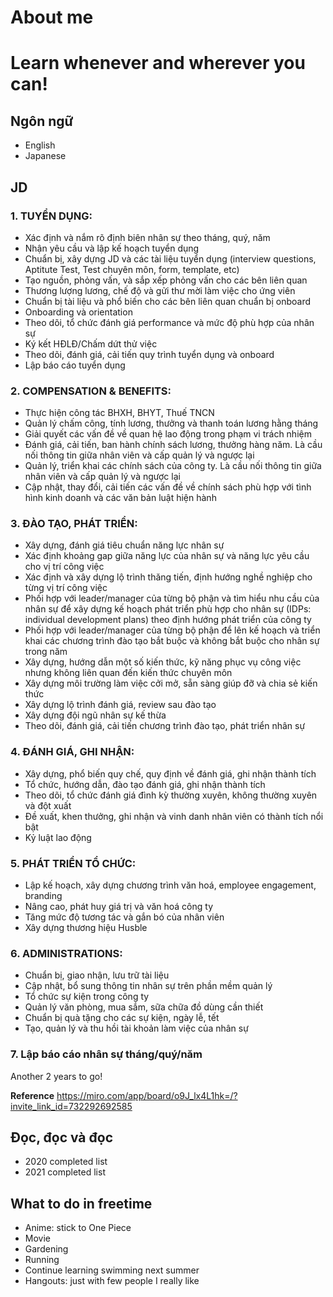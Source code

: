 # About me


# Learn whenever and wherever you can!

## Ngôn ngữ 

* English 
* Japanese

## JD
### 1. TUYỂN DỤNG:
- Xác định và nắm rõ định biên nhân sự theo tháng, quý, năm  
- Nhận yêu cầu và lập kế hoạch tuyển dụng  
- Chuẩn bị, xây dựng JD và các tài liệu tuyển dụng (interview questions, Aptitute Test, Test chuyên môn, form, template, etc)
- Tạo nguồn, phỏng vấn, và sắp xếp phỏng vấn cho các bên liên quan  
- Thương lượng lương, chế độ và gửi thư mời làm việc cho ứng viên  
- Chuẩn bị tài liệu và phổ biến cho các bên liên quan chuẩn bị onboard  
- Onboarding và orientation  
- Theo dõi, tổ chức đánh giá performance và mức độ phù hợp của nhân sự  
- Ký kết HĐLĐ/Chấm dứt thử việc  
- Theo dõi, đánh giá, cải tiến quy trình tuyển dụng và onboard  
- Lập báo cáo tuyển dụng 

### 2. COMPENSATION & BENEFITS:
- Thực hiện công tác BHXH, BHYT, Thuế TNCN  
- Quản lý chấm công, tính lương, thưởng và thanh toán lương hằng tháng  
- Giải quyết các vấn đề về quan hệ lao động trong phạm vi trách nhiệm  
- Đánh giá, cải tiến, ban hành chính sách lương, thưởng hàng năm. Là cầu nối thông tin giữa nhân viên và cấp quản lý và ngược lại  
- Quản lý, triển khai các chính sách của công ty. Là cầu nối thông tin giữa nhân viên và cấp quản lý và ngược lại  
- Cập nhật, thay đổi, cải tiến các vấn đề về chính sách phù hợp với tình hình kinh doanh và các văn bản luật hiện hành  

### 3. ĐÀO TẠO, PHÁT TRIỂN:
- Xây dựng, đánh giá tiêu chuẩn năng lực nhân sự  
- Xác định khoảng gap giữa năng lực của nhân sự và năng lực yêu cầu cho vị trí công việc  
- Xác định và xây dựng lộ trình thăng tiến, định hướng nghề nghiệp cho từng vị trí công việc  
- Phối hợp với leader/manager của từng bộ phận và tìm hiểu nhu cầu của nhân sự để xây dựng kế hoạch phát triển phù hợp cho nhân sự (IDPs: individual development plans) theo định hướng phát triển của công ty  
- Phối hợp với leader/manager của từng bộ phận để lên kế hoạch và triển khai các chương trình đào tạo bắt buộc và không bắt buộc cho nhân sự trong năm  
- Xây dựng, hướng dẫn một số kiến thức, kỹ năng phục vụ công việc nhưng không liên quan đến kiến thức chuyên môn  
- Xây dựng môi trường làm việc cởi mở, sẵn sàng giúp đỡ và chia sẻ kiến thức  
- Xây dựng lộ trình đánh giá, review sau đào tạo  
- Xây dựng đội ngũ nhân sự kế thừa  
- Theo dõi, đánh giá, cải tiến chương trình đào tạo, phát triển nhân sự  


### 4. ĐÁNH GIÁ, GHI NHẬN:
- Xây dựng, phổ biến quy chế, quy định về đánh giá, ghi nhận thành tích
- Tổ chức, hướng dẫn, đào tạo đánh giá, ghi nhận thành tích 
- Theo dõi, tổ chức đánh giá đình kỳ thường xuyên, không thường xuyên và đột xuất  
- Đề xuất, khen thưởng, ghi nhận và vinh danh nhân viên có thành tích nổi bật 
- Kỷ luật lao động 

### 5. PHÁT TRIỂN TỔ CHỨC:
- Lập kế hoạch, xây dựng chương trình văn hoá, employee engagement, branding
- Nâng cao, phát huy giá trị và văn hoá công ty  
- Tăng mức độ tương tác và gắn bó của nhân viên  
- Xây dựng thương hiệu Husble  

### 6. ADMINISTRATIONS:
- Chuẩn bị, giao nhận, lưu trữ tài liệu  
- Cập nhật, bổ sung thông tin nhân sự trên phần mềm quản lý  
- Tổ chức sự kiện trong công ty  
- Quản lý văn phòng, mua sắm, sữa chữa đồ dùng cần thiết  
- Chuẩn bị quà tặng cho các sự kiện, ngày lễ, tết  
- Tạo, quản lý và thu hồi tài khoản làm việc của nhân sự  

### 7. Lập báo cáo nhân sự tháng/quý/năm

Another 2 years to go!  
  
**Reference** https://miro.com/app/board/o9J_lx4L1hk=/?invite_link_id=732292692585  

## Đọc, đọc và đọc 
* 2020 completed list
* 2021 completed list 

## What to do in freetime 
* Anime: stick to One Piece 
* Movie 
* Gardening 
* Running
* Continue learning swimming next summer 
* Hangouts: just with few people I really like 

